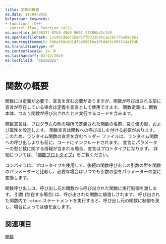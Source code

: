 ```yaml
---
title: 関数の概要
ms.date: 11/04/2016
helpviewer_keywords:
- functions [C++]
- control flow, function calls
ms.assetid: b6f4637f-02b9-49d8-8601-1f886bd2cfb9
ms.openlocfilehash: 1c54dcdeec1bad1ffbd335d411e39c77be0ad961
ms.sourcegitcommit: f4be868c0d1d78e550fba105d4d3c993743a1f4b
ms.translationtype: HT
ms.contentlocale: ja-JP
ms.lasthandoff: 02/12/2019
ms.locfileid: "56150325"
---
```

# <a name="overview-of-functions"></a>関数の概要

関数には定義が必要で、宣言を含む必要がありますが、関数が呼び出される前に宣言が存在している場合は定義を宣言として使用できます。 関数定義は、関数本体、つまり関数が呼び出されたとき実行するコードを含みます。

関数宣言は、プログラムの別の場所で定義された関数の名前、戻り値の型、および属性を設定します。 関数宣言は関数への呼び出しを付ける必要があります。 このため、ランタイム関数の宣言を含むヘッダー ファイルは、ランタイム関数への呼び出しよりも前に、コードにインクルードされます。 宣言にパラメーターの型と数に関する情報が含まれる場合、宣言はプロトタイプになります。 詳細については、「[関数プロトタイプ](../c-language/function-prototypes.md)」をご覧ください。

コンパイラは、プロトタイプを使用して、後続の関数呼び出しの引数の型を関数のパラメーターと比較し、必要な場合はいつでも引数の型をパラメーターの型に変換します。

関数呼び出しは、呼び出し元の関数から呼び出された関数に実行制御を渡します。 引数 (存在する場合) は、呼び出された関数に値渡しされます。 呼び出された関数内で `return` ステートメントを実行すると、呼び出し元の関数に制御を戻し、場合によっては値を返します。

## <a name="see-also"></a>関連項目

[関数](../c-language/functions-c.md)
